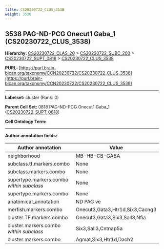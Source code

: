 ```yaml
---
title: CS20230722_CLUS_3538
weight: 3538
---
```

## 3538 PAG-ND-PCG Onecut1 Gaba_1 (CS20230722_CLUS_3538)
<b>Hierarchy: </b>
[CS20230722_CLAS_20](../CS20230722_CLAS_20) >
[CS20230722_SUBC_200](../CS20230722_SUBC_200) >
[CS20230722_SUPT_0818](../CS20230722_SUPT_0818) >
[CS20230722_CLUS_3538](../CS20230722_CLUS_3538)

**PURL:** [https://purl.brain-bican.org/taxonomy/CCN20230722/CS20230722_CLUS_3538](https://purl.brain-bican.org/taxonomy/CCN20230722/CS20230722_CLUS_3538)

---


**Labelset:** cluster (Rank: 0)

**Parent Cell Set:** 0818 PAG-ND-PCG Onecut1 Gaba_1 ([CS20230722_SUPT_0818](../CS20230722_SUPT_0818))



**Cell Ontology Term:** 

[MARKER GENES.]: #


---

[TRANSFERRED ANNOTATIONS.]: #


[AUTHOR ANNOTATION FIELDS.]: #


**Author annotation fields:**

| Author annotation | Value |
|-------------------|-------|
|neighborhood|MB-HB-CB-GABA|
|subclass.tf.markers.combo|None|
|subclass.markers.combo|None|
|supertype.markers.combo _within subclass_|None|
|supertype.markers.combo|None|
|anatomical_annotation|ND PAG ve|
|merfish.markers.combo|Onecut3,Gata3,Htr1d,Six3,Cacng3|
|cluster.TF.markers.combo|Onecut3,Gata3,Six3,Sall3,Nfia|
|cluster.markers.combo _within subclass_|Six3,Sall3,Cntnap5a|
|cluster.markers.combo|Agmat,Six3,Htr1d,Dach2|
